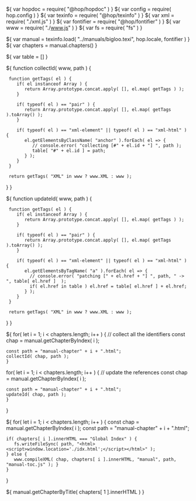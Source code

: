 ${ var hopdoc = require( "@hop/hopdoc" ) }
${ var config = require( hop.config ) }
${ var texinfo = require( "@hop/texinfo" ) }
${ var xml = require( "./xml.js" ) }
${ var fontifier = require( "@hop/fontifier" ) }
${ var www = require( "./www.js" ) }
${ var fs = require( "fs" ) }

${ var manual = texinfo.load( "../manuals/bigloo.texi", hop.locale, fontifier ) }
${ var chapters = manual.chapters() }

${ var table = [] }

${ function collectId( www, path ) {
   
     function getTags( el ) {
        if( el instanceof Array ) {
           return Array.prototype.concat.apply( [], el.map( getTags ) );
        }
      
        if( typeof( el ) == "pair" ) {
	       return Array.prototype.concat.apply( [], el.map( getTags ).toArray() );
        }

        if( typeof( el ) == "xml-element" || typeof( el ) == "xml-html" ) {
	       el.getElementsByClassName( "anchor" ).forEach( el => {
              // console.error( "collecting [#" + el.id + "] ", path );
		      table[ "#" + el.id ] = path;
		   } );
        }
     }

     return getTags( "XML" in www ? www.XML : www );
   } 
}

${ function updateId( www, path ) {
   
     function getTags( el ) {
        if( el instanceof Array ) {
           return Array.prototype.concat.apply( [], el.map( getTags ) );
        }
      
        if( typeof( el ) == "pair" ) {
	       return Array.prototype.concat.apply( [], el.map( getTags ).toArray() );
        }

        if( typeof( el ) == "xml-element" || typeof( el ) == "xml-html" ) {
	       el.getElementsByTagName( "a" ).forEach( el => {
		     // console.error( "patching [" + el.href + "] ", path, " -> ", table[ el.href ]  );
		     if( el.href in table ) el.href = table[ el.href ] + el.href;
		   } );
        }
     }

     return getTags( "XML" in www ? www.XML : www );
   } 
}

${ for( let i = 1; i < chapters.length; i++ ) {
    // collect all the identifiers
    const chap = manual.getChapterByIndex( i );
	
	const path = "manual-chapter" + i + ".html";
	collectId( chap, path );
	}
  for( let i = 1; i < chapters.length; i++ ) {
    // update the references
    const chap = manual.getChapterByIndex( i );
	
	const path = "manual-chapter" + i + ".html";
	updateId( chap, path );
	}
 }
	
${ for( let i = 1; i < chapters.length; i++ ) {
    const chap = manual.getChapterByIndex( i );
	const path = "manual-chapter" + i + ".html";
	
	if( chapters[ i ].innerHTML === "Global Index" ) {
	   fs.writeFileSync( path, "<html><script>window.location='./idx.html';</script></html>" );
    } else {
   	   www.compileXML( chap, chapters[ i ].innerHTML, "manual", path, "manual-toc.js" ); }
	}
 }

${ manual.getChapterByTitle( chapters[ 1 ].innerHTML ) }
